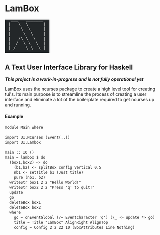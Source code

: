 # LamBox

<img src="media/lambox.png" width="142px" height="107.5px"/>

## A Text User Interface Library for Haskell

***This project is a work-in-progress and is not fully operational yet***

LamBox uses the ncurses package to create a high level tool for creating tui's. 
Its main purpose is to streamline the process of creating a user interface and 
eliminate a lot of the boilerplate required to get ncurses up and running.

#### Example

    module Main where

    import UI.NCurses (Event(..))
    import UI.Lambox

    main :: IO ()
    main = lambox $ do
      (box1,box2) <- do
        (b1,b2) <- splitBox config Vertical 0.5
        nb1 <- setTitle b1 (Just title)
        pure (nb1, b2)
      writeStr box1 2 2 "Hello World!"
      writeStr box2 2 2 "Press 'q' to quit!"
      update
      go
      deleteBox box1
      deleteBox box2
      where
        go = onEventGlobal (/= EventCharacter 'q') (\_ -> update *> go)
        title = Title "LamBox" AlignRight AlignTop
        config = Config 2 2 22 10 (BoxAttributes Line Nothing)
